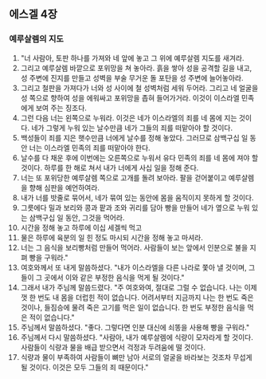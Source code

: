 ## 에스겔 4장

### 예루살렘의 지도
1. "너 사람아, 토판 하나를 가져와 네 앞에 놓고 그 위에 예루살렘 지도를 새겨라.
2. 그리고 예루살렘 바깥으로 포위망을 쳐 놓아라. 흙을 쌓아 성을 공격할 길을 내고, 성 주변에 진지를 만들고 성벽을 부술 무거운 돌 포탄을 성 주변에 늘어놓아라.
3. 그리고 철판을 가져다가 너와 성 사이에 철 성벽처럼 세워 두어라. 그리고 네 얼굴을 성 쪽으로 향하여 성을 에워싸고 포위망을 좁혀 들어가거라. 이것이 이스라엘 민족에게 보여 주는 징조다.
4. 그런 다음 너는 왼쪽으로 누워라. 이것은 네가 이스라엘의 죄를 네 몸에 지는 것이다. 네가 그렇게 누워 있는 날수만큼 네가 그들의 죄를 떠맡아야 할 것이다.
5. 백성들이 죄를 지은 햇수만큼 너에게 날수를 정해 놓았다. 그러므로 삼백구십 일 동안 너는 이스라엘 민족의 죄를 떠맡아야 한다.
6. 날수를 다 채운 후에 이번에는 오른쪽으로 누워서 유다 민족의 죄를 네 몸에 져야 할 것이다. 하루를 한 해로 쳐서 내가 너에게 사십 일을 정해 준다.
7. 너는 또 포위당한 예루살렘 쪽으로 고개를 돌려 보아라. 팔을 걷어붙이고 예루살렘을 향해 심판을 예언하여라.
8. 내가 너를 밧줄로 묶어서, 네가 묶여 있는 동안에 몸을 움직이지 못하게 할 것이다.
9. 그릇에다 밀과 보리와 콩과 팥과 조와 귀리를 담아 빵을 만들어 네가 옆으로 누워 있는 삼백구십 일 동안, 그것을 먹어라.
10. 시간을 정해 놓고 하루에 이십 세겔씩 먹고
11. 물은 하루에 육분의 일 힌 정도 마시되 시간을 정해 놓고 마셔라.
12. 너는 그 음식을 보리빵처럼 만들어 먹어라. 사람들이 보는 앞에서 인분으로 불을 지펴 빵을 구워라."
13. 여호와께서 또 내게 말씀하셨다. "내가 이스라엘을 다른 나라로 쫓아 낼 것이며, 그들이 그 곳에서 이와 같은 부정한 음식을 먹게 될 것이다."
14. 그래서 내가 주님께 말씀드렸다. "주 여호와여, 절대로 그럴 수 없습니다. 나는 이제껏 한 번도 내 몸을 더럽힌 적이 없습니다. 어려서부터 지금까지 나는 한 번도 죽은 것이나, 들짐승에 물려 죽은 고기를 먹은 일이 없습니다. 한 번도 부정한 음식을 먹은 적이 없습니다."
15. 주님께서 말씀하셨다. "좋다. 그렇다면 인분 대신에 쇠똥을 사용해 빵을 구워라."
16. 주님께서 다시 말씀하셨다. "사람아, 내가 예루살렘에 식량이 모자라게 할 것이다. 사람들이 식량과 물을 배급 받으면서 걱정과 두려움에 떨 것이다.
17. 식량과 물이 부족하여 사람들이 뼈만 남아 서로의 얼굴을 바라보는 것조차 무섭게 될 것이다. 이것은 모두 그들의 죄 때문이다."